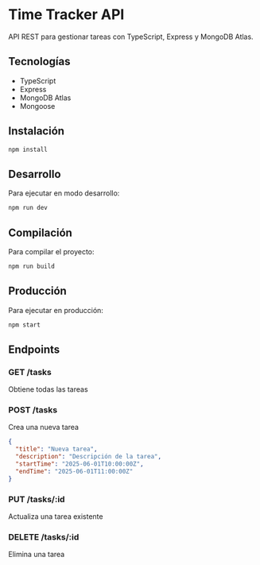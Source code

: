 # Time Tracker API

API REST para gestionar tareas con TypeScript, Express y MongoDB Atlas.

## Tecnologías

- TypeScript
- Express
- MongoDB Atlas
- Mongoose

## Instalación

```bash
npm install
```

## Desarrollo

Para ejecutar en modo desarrollo:

```bash
npm run dev
```

## Compilación

Para compilar el proyecto:

```bash
npm run build
```

## Producción

Para ejecutar en producción:

```bash
npm start
```

## Endpoints

### GET /tasks
Obtiene todas las tareas

### POST /tasks
Crea una nueva tarea
```json
{
  "title": "Nueva tarea",
  "description": "Descripción de la tarea",
  "startTime": "2025-06-01T10:00:00Z",
  "endTime": "2025-06-01T11:00:00Z"
}
```

### PUT /tasks/:id
Actualiza una tarea existente

### DELETE /tasks/:id
Elimina una tarea
